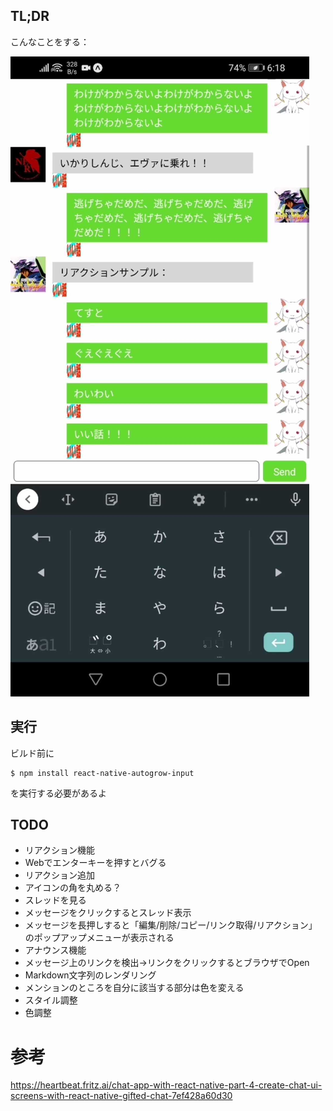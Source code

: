 ## TL;DR
こんなことをする：

![](screenshot_1.jpg)


## 実行
ビルド前に
```
$ npm install react-native-autogrow-input
```
を実行する必要があるよ


## TODO
- リアクション機能
- Webでエンターキーを押すとバグる
- リアクション追加
- アイコンの角を丸める？
- スレッドを見る
- メッセージをクリックするとスレッド表示
- メッセージを長押しすると「編集/削除/コピー/リンク取得/リアクション」のポップアップメニューが表示される
- アナウンス機能
- メッセージ上のリンクを検出→リンクをクリックするとブラウザでOpen
- Markdown文字列のレンダリング
- メンションのところを自分に該当する部分は色を変える
- スタイル調整
- 色調整




# 参考
https://heartbeat.fritz.ai/chat-app-with-react-native-part-4-create-chat-ui-screens-with-react-native-gifted-chat-7ef428a60d30

